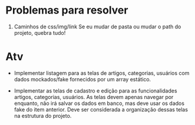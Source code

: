 # Problemas para resolver

1. Caminhos de css/img/link
 Se eu mudar de pasta ou mudar o path do projeto, quebra tudo!


# Atv

- Implementar listagem para as telas de artigos, categorias, usuários com dados mockados/fake fornecidos por um array estático.

- Implementar as telas de cadastro e edição para as funcionalidades artigos, categorias, usuários. As telas devem apenas navegar por enquanto, não irá salvar os dados em banco, mas deve usar os dados fake do item anterior. Deve ser considerada a organização dessas telas na estrutura do projeto.


